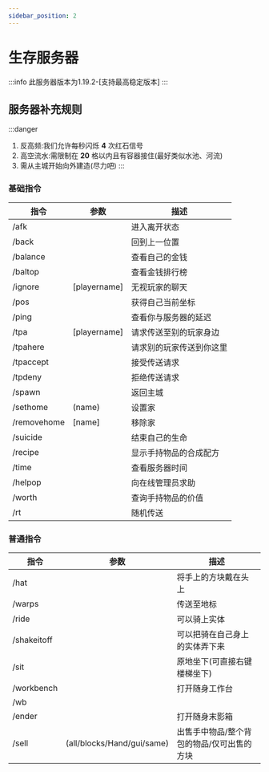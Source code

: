 ```yaml
---
sidebar_position: 2
---
```


# 生存服务器

:::info
此服务器版本为1.19.2-[支持最高稳定版本]
:::

## 服务器补充规则

:::danger
1. 反高频:我们允许每秒闪烁 **4** 次红石信号
2. 高空流水:需限制在 **20** 格以内且有容器接住(最好类似水池、河流)
3. 需从主城开始向外建造(尽力吧)
:::

### 基础指令

| 指令          | 参数            | 描述           |
| ----------- | ------------- | ------------ |
| /afk        |               | 进入离开状态       |
| /back       |               | 回到上一位置       |
| /balance    |               | 查看自己的金钱      |
| /baltop     |               | 查看金钱排行榜      |
| /ignore     | \[playername] | 无视玩家的聊天      |
| /pos        |               | 获得自己当前坐标     |
| /ping       |               | 查看你与服务器的延迟   |
| /tpa        | \[playername] | 请求传送至别的玩家身边  |
| /tpahere    |               | 请求别的玩家传送到你这里 |
| /tpaccept   |               | 接受传送请求       |
| /tpdeny     |               | 拒绝传送请求       |
| /spawn      |               | 返回主城         |
| /sethome    | (name)        | 设置家          |
| /removehome | \[name]       | 移除家          |
| /suicide    |               | 结束自己的生命      |
| /recipe     |               | 显示手持物品的合成配方  |
| /time       |               | 查看服务器时间      |
| /helpop     |               | 向在线管理员求助     |
| /worth      |               | 查询手持物品的价值    |
| /rt         |               | 随机传送    |

### 普通指令

| 指令          | 参数 | 描述              |
| ----------- | -- | --------------- |
| /hat        |    | 将手上的方块戴在头上      |
| /warps      |    | 传送至地标           |
| /ride       |    | 可以骑上实体          |
| /shakeitoff |    | 可以把骑在自己身上的实体弄下来 |
| /sit        |    | 原地坐下(可直接右键楼梯坐下) |
| /workbench  |    | 打开随身工作台         |
| /wb         |    |                 |
| /ender      |    | 打开随身末影箱         |
| /sell      |  (all/blocks/Hand/gui/same)  | 出售手中物品/整个背包的物品/仅可出售的方块    |

